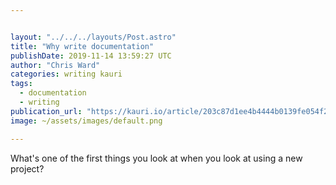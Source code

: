 ```yaml
---


layout: "../../../layouts/Post.astro"
title: "Why write documentation"
publishDate: 2019-11-14 13:59:27 UTC
author: "Chris Ward"
categories: writing kauri
tags:
  - documentation
  - writing
publication_url: "https://kauri.io/article/203c87d1ee4b4444b0139fe054f28607"
image: ~/assets/images/default.png

---
```


What's one of the first things you look at when you look at using a new project?
